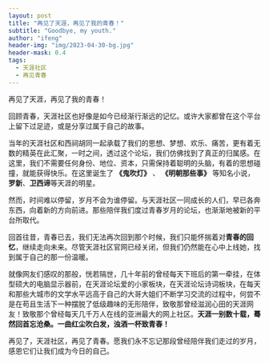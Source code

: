 ```yaml
---
layout: post
title: "再见了天涯，再见了我的青春！"
subtitle: "Goodbye, my youth."
author: "ifeng"
header-img: "img/2023-04-30-bg.jpg"
header-mask: 0.4
tags:
  - 天涯社区
  - 再见青春
---
```


再见了天涯，再见了我的青春！

回顾青春，天涯社区也好像是如今已经渐行渐远的记忆。或许大家都曾在这个平台上留下过足迹，或是分享过属于自己的故事。

当年的天涯社区和西祠胡同一起承载了我们的思想、梦想、欢乐、痛苦，更有着无数的精英在此汇聚，一时之间，透过这个论坛，我们仿佛找到了真正的归属感。在这里，我们不需要任何身份、地位、资本，只需保持着聪明的头脑，有着的思想碰撞，就能获得快乐。在这里诞生了 **《鬼吹灯》** 、 **《明朝那些事》** 等知名小说，**罗新**、**卫西谛**等天涯的明星。

然而，时间难以停留，岁月不会为谁停留。与天涯社区一同成长的人们，早已各奔东西，向着新的方向前进。那些陪伴我们度过青春岁月的论坛，也渐渐地被新的平台所取代。

回首往昔，青春已去，我们无法再次回到那个时候，我们只能怀揣着对**青春的回忆**，继续走向未来。尽管天涯社区官网已经关闭，但我们仍然能在心中上线她，找到属于自己的那一份温暖。

就像网友们感叹的那般，恍若隔世，几十年前的曾经每天下班后的第一牵挂，在体型硕大的电脑显示器前，在天涯论坛爱的小家板块，在天涯论坛诗词板块，在每天和那些大城市的文学水平远高于自己的大哥大姐们不断学习交流的过程中，何尝不是在苟且生活下一种摆脱了低级趣味的无形陪伴，致敬那曾经滋润心田的天涯网友！致敬那个曾经每天几千万人在线的亚洲最大的网上社区。**天涯一别数十载，蓦然回首忘沧桑。一曲红尘吹白发，浊酒一杯致青春！**

再见了，天涯社区，再见了青春。愿我们永不忘记那段曾经陪伴我们走过的岁月，感恩它们让我们成为今日的自己。

